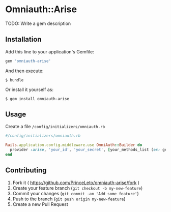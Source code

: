 # Omniauth::Arise

TODO: Write a gem description

## Installation

Add this line to your application's Gemfile:

```ruby
gem 'omniauth-arise'
```

And then execute:

    $ bundle

Or install it yourself as:

    $ gem install omniauth-arise

## Usage

Create a file `/config/initializers/omniauth.rb`

```ruby
#/config/initializers/omniauth.rb

Rails.application.config.middleware.use OmniAuth::Builder do
  provider :arise, 'your_id', 'your_secret', [your_methods_list (ex: get_identifiant, ...)]
end
```

## Contributing

1. Fork it ( https://github.com/PrinceLeto/omniauth-arise/fork )
2. Create your feature branch (`git checkout -b my-new-feature`)
3. Commit your changes (`git commit -am 'Add some feature'`)
4. Push to the branch (`git push origin my-new-feature`)
5. Create a new Pull Request
